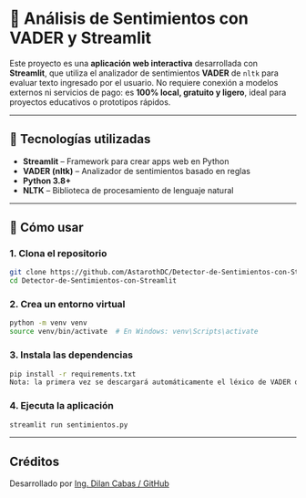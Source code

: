 # 💬 Análisis de Sentimientos con VADER y Streamlit

Este proyecto es una **aplicación web interactiva** desarrollada con **Streamlit**, que utiliza el analizador de sentimientos **VADER** de `nltk` para evaluar texto ingresado por el usuario. No requiere conexión a modelos externos ni servicios de pago: es **100% local, gratuito y ligero**, ideal para proyectos educativos o prototipos rápidos.

---

## 🧠 Tecnologías utilizadas

- **Streamlit** – Framework para crear apps web en Python
- **VADER (nltk)** – Analizador de sentimientos basado en reglas
- **Python 3.8+**
- **NLTK** – Biblioteca de procesamiento de lenguaje natural

---

## 🚀 Cómo usar

### 1. Clona el repositorio

```bash
git clone https://github.com/AstarothDC/Detector-de-Sentimientos-con-Streamlit
cd Detector-de-Sentimientos-con-Streamlit
```
### 2. Crea un entorno virtual

```bash
python -m venv venv
source venv/bin/activate  # En Windows: venv\Scripts\activate
```
### 3. Instala las dependencias
```bash
pip install -r requirements.txt
Nota: la primera vez se descargará automáticamente el léxico de VADER de nltk.
```
### 4. Ejecuta la aplicación

```bash
streamlit run sentimientos.py
```
---

## Créditos

Desarrollado por [Ing. Dilan Cabas / GitHub](https://github.com/AstarothDC)  
